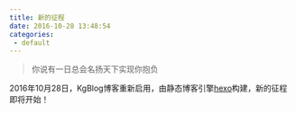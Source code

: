 ```yaml
---
title: 新的征程
date: 2016-10-28 13:48:54
categories:
 - default
---
```


> 你说有一日总会名扬天下实现你抱负

2016年10月28日，KgBlog博客重新启用，由静态博客引擎[hexo](https://hexo.io/)构建，新的征程即将开始！
